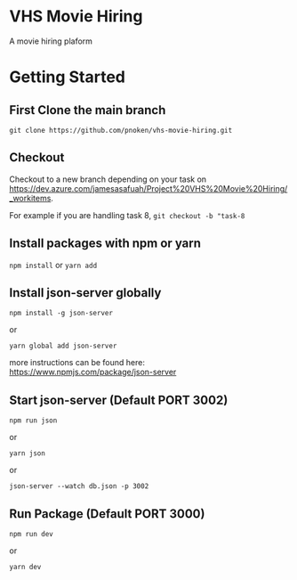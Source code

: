 # VHS Movie Hiring
A movie hiring plaform

# Getting Started

## First Clone the main branch
 ```git clone https://github.com/pnoken/vhs-movie-hiring.git```

 ## Checkout
Checkout to a new branch depending on your task on https://dev.azure.com/jamesasafuah/Project%20VHS%20Movie%20Hiring/_workitems. 

For example if you are handling task 8, 
```git checkout -b "task-8```

## Install packages with npm or yarn

```npm install```
or
```yarn add```

## Install json-server globally

```npm install -g json-server```

or 

```yarn global add json-server```

more instructions can be found here: https://www.npmjs.com/package/json-server

## Start json-server (Default PORT 3002)

```npm run json```

or

```yarn json```

or 

```json-server --watch db.json -p 3002```

## Run Package (Default PORT 3000)

```npm run dev```

or

```yarn dev```

